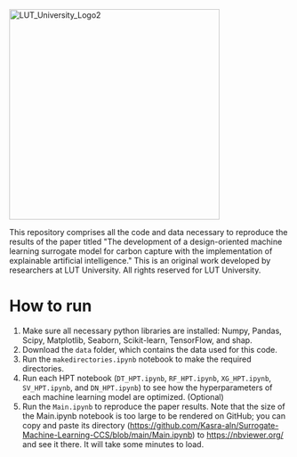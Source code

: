 <img width="378" alt="LUT_University_Logo2" src="https://user-images.githubusercontent.com/98688844/190965507-af11e394-f6c1-409c-9901-cf8e23e4b668.png">


This repository comprises all the code and data necessary to reproduce the results of the paper titled "The development of a design-oriented machine learning surrogate model for carbon capture with the implementation of explainable artificial intelligence."
This is an original work developed by researchers at LUT University. All rights reserved for LUT University. 

# How to run

1.	Make sure all necessary python libraries are installed: Numpy, Pandas, Scipy, Matplotlib, Seaborn, Scikit-learn, TensorFlow, and shap.
2.	Download the `data` folder, which contains the data used for this code.
3.	Run the `makedirectories.ipynb` notebook to make the required directories.
4.	Run each HPT notebook (`DT_HPT.ipynb`, `RF_HPT.ipynb`, `XG_HPT.ipynb`, `SV_HPT.ipynb`, and `DN_HPT.ipynb`) to see how the hyperparameters of each machine learning model are optimized. (Optional)
5.	Run the `Main.ipynb` to reproduce the paper results. 
Note that the size of the Main.ipynb notebook is too large to be rendered on GitHub; you can copy and paste its directory (https://github.com/Kasra-aln/Surrogate-Machine-Learning-CCS/blob/main/Main.ipynb) to https://nbviewer.org/ and see it there. It will take some minutes to load.


